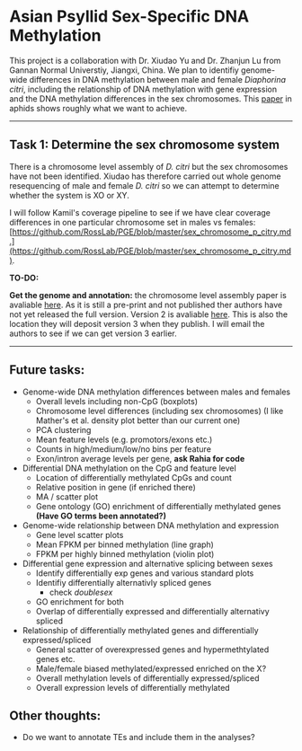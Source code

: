 # Asian Psyllid Sex-Specific DNA Methylation

This project is a collaboration with Dr. Xiudao Yu and Dr. Zhanjun Lu from Gannan Normal Universtiy, Jiangxi, China. We plan to identifiy genome-wide differences in DNA methylation between male and female *Diaphorina citri*, including the relationship of DNA methylation with gene expression and the DNA methylation differences in the sex chromosomes. This [paper](https://doi.org/10.1111/mec.15216) in aphids shows roughly what we want to achieve.

---

## Task 1: Determine the sex chromosome system

There is a chromosome level assembly of *D. citri* but the sex chromosomes have not been identified. Xiudao has therefore carried out whole genome resequencing of male and female *D. citri* so we can attempt to determine whether the system is XO or XY.

I will follow Kamil's coverage pipeline to see if we have clear coverage differences in one particular chromosome set in males vs females: [https://github.com/RossLab/PGE/blob/master/sex_chromosome_p_citry.md.](https://github.com/RossLab/PGE/blob/master/sex_chromosome_p_citry.md).

**TO-DO:**

**Get the genome and annotation:** the chromosome level assembly paper is avaliable [here](https://www.biorxiv.org/content/10.1101/869685v1). As it is still a pre-print and not published ther authors have not yet released the full version. Version 2 is avaliable [here](https://citrusgreening.org/organism/Diaphorina_citri/genome). This is also the location they will deposit version 3 when they publish. I will email the authors to see if we can get version 3 earlier.

---

## Future tasks:

- Genome-wide DNA methylation differences between males and females
    - Overall levels including non-CpG (boxplots)
    - Chromosome level differences (including sex chromosomes) (I like Mather's et al. density plot better than our current one)
    - PCA clustering
    - Mean feature levels (e.g. promotors/exons etc.)
    - Counts in high/medium/low/no bins per feature
    - Exon/intron average levels per gene, **ask Rahia for code**
- Differential DNA methylation on the CpG and feature level
    - Location of differentially methylated CpGs and count
    - Relative position in gene (if enriched there)
    - MA / scatter plot 
    - Gene ontology (GO) enrichment of differentially methylated genes **(Have GO terms been annotated?)**
- Genome-wide relationship between DNA methylation and expression
    - Gene level scatter plots
    - Mean FPKM per binned methylation (line graph)
    - FPKM per highly binned methylation (violin plot)
- Differential gene expression and alternative splicing between sexes
    - Identify differentially exp genes and various standard plots
    - Identifiy differentially alternativly spliced genes
        - check *doublesex*
    - GO enrichment for both
    - Overlap of differentially expressed and differentially alternativy spliced 
- Relationship of differentially methylated genes and differentially expressed/spliced
    - General scatter of overexpressed genes and hypermethtylated genes etc.
    - Male/female biased methylated/expressed enriched on the X?
    - Overall methylation levels of differentially expressed/spliced
    - Overall expression levels of differentially methylated


## Other thoughts:
- Do we want to annotate TEs and include them in the analyses?